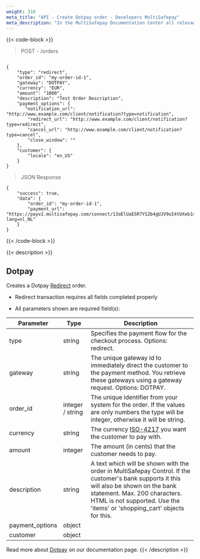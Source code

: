 ```yaml
---
weight: 310
meta_title: "API - Create Dotpay order - Developers MultiSafepay"
meta_description: "In the MultiSafepay Documentation Center all relevant information regarding our Plugins and API. As well as Support pages for Payment Method, Tools and General Questions. You can also find the contact details of our Support Team and Integration Team."
---
```

{{< code-block >}}


> POST - /orders

```shell

{
    "type": "redirect",
    "order_id": "my-order-id-1",
    "gateway": "DOTPAY",
    "currency": "EUR",
    "amount": "1000",
    "description": "Test Order Description",
    "payment_options": {
       "notification_url": "http://www.example.com/client/notification?type=notification",
        "redirect_url": "http://www.example.com/client/notification?type=redirect",
        "cancel_url": "http://www.example.com/client/notification?type=cancel", 
        "close_window": ""
    },
    "customer": {
        "locale": "en_US"
    }
}
```

> JSON Response 

```shell
{
    "success": true,
    "data": {
        "order_id": "my-order-id-1",
        "payment_url": "https://payv2.multisafepay.com/connect/13oElUaESR7YS2b4gUJV9oI4tUXeb1mj1D8/?lang=nl_NL"
    }
}
```
{{< /code-block >}}

{{< description >}}
## Dotpay

Creates a Dotpay [Redirect](/faq/api/difference-between-direct-and-redirect/) order.

* Redirect transaction requires all fields completed properly

* All parameters shown are required field(s):

| Parameter                       | Type     | Description                                                                             |
|---------------------------------|----------|-----------------------------------------------------------------------------------------|
| type                           | string |  Specifies the payment flow for the checkout process. Options: redirect.                 |
| gateway                        | string |  The unique gateway id to immediately direct the customer to the payment method. You retrieve these gateways using a gateway request. Options: DOTPAY. |
| order_id                       | integer / string |  The unique identifier from your system for the order. If the values are only numbers the type will be integer, otherwise it will be string. |
| currency                       | string |  The currency [ISO-4217](https://www.iso.org/iso-4217-currency-codes.html) you want the customer to pay with. |
| amount                         | integer |  The amount (in cents) that the customer needs to pay.                                   |
| description                    | string |  A text which will be shown with the order in MultiSafepay Control. If the customer's bank supports it this will also be shown on the bank statement. Max. 200 characters. HTML is not supported. Use the 'items' or 'shopping_cart' objects for this. |
| payment_options                | object |                            |
| customer                       | object |                                       |

Read more about [Dotpay](/payment-methods/dotpay/) on our documentation page.
{{< /description >}}